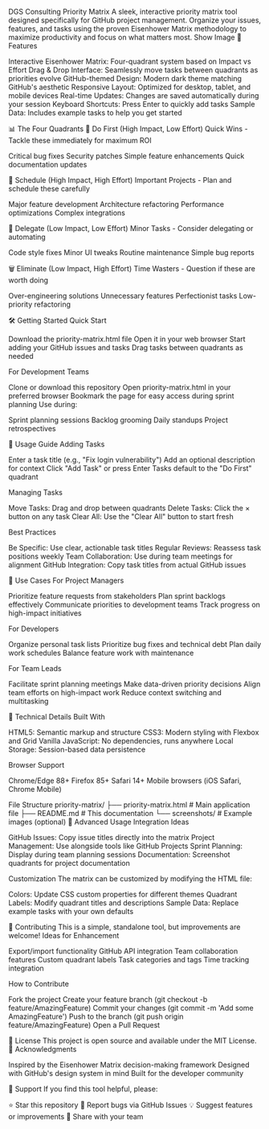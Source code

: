 DGS Consulting Priority Matrix
A sleek, interactive priority matrix tool designed specifically for GitHub project management. Organize your issues, features, and tasks using the proven Eisenhower Matrix methodology to maximize productivity and focus on what matters most.
Show Image
🚀 Features

Interactive Eisenhower Matrix: Four-quadrant system based on Impact vs Effort
Drag & Drop Interface: Seamlessly move tasks between quadrants as priorities evolve
GitHub-themed Design: Modern dark theme matching GitHub's aesthetic
Responsive Layout: Optimized for desktop, tablet, and mobile devices
Real-time Updates: Changes are saved automatically during your session
Keyboard Shortcuts: Press Enter to quickly add tasks
Sample Data: Includes example tasks to help you get started

📊 The Four Quadrants
🚨 Do First (High Impact, Low Effort)
Quick Wins - Tackle these immediately for maximum ROI

Critical bug fixes
Security patches
Simple feature enhancements
Quick documentation updates

📅 Schedule (High Impact, High Effort)
Important Projects - Plan and schedule these carefully

Major feature development
Architecture refactoring
Performance optimizations
Complex integrations

👥 Delegate (Low Impact, Low Effort)
Minor Tasks - Consider delegating or automating

Code style fixes
Minor UI tweaks
Routine maintenance
Simple bug reports

🗑️ Eliminate (Low Impact, High Effort)
Time Wasters - Question if these are worth doing

Over-engineering solutions
Unnecessary features
Perfectionist tasks
Low-priority refactoring

🛠️ Getting Started
Quick Start

Download the priority-matrix.html file
Open it in your web browser
Start adding your GitHub issues and tasks
Drag tasks between quadrants as needed

For Development Teams

Clone or download this repository
Open priority-matrix.html in your preferred browser
Bookmark the page for easy access during sprint planning
Use during:

Sprint planning sessions
Backlog grooming
Daily standups
Project retrospectives



📝 Usage Guide
Adding Tasks

Enter a task title (e.g., "Fix login vulnerability")
Add an optional description for context
Click "Add Task" or press Enter
Tasks default to the "Do First" quadrant

Managing Tasks

Move Tasks: Drag and drop between quadrants
Delete Tasks: Click the × button on any task
Clear All: Use the "Clear All" button to start fresh

Best Practices

Be Specific: Use clear, actionable task titles
Regular Reviews: Reassess task positions weekly
Team Collaboration: Use during team meetings for alignment
GitHub Integration: Copy task titles from actual GitHub issues

🎯 Use Cases
For Project Managers

Prioritize feature requests from stakeholders
Plan sprint backlogs effectively
Communicate priorities to development teams
Track progress on high-impact initiatives

For Developers

Organize personal task lists
Prioritize bug fixes and technical debt
Plan daily work schedules
Balance feature work with maintenance

For Team Leads

Facilitate sprint planning meetings
Make data-driven priority decisions
Align team efforts on high-impact work
Reduce context switching and multitasking

🔧 Technical Details
Built With

HTML5: Semantic markup and structure
CSS3: Modern styling with Flexbox and Grid
Vanilla JavaScript: No dependencies, runs anywhere
Local Storage: Session-based data persistence

Browser Support

Chrome/Edge 88+
Firefox 85+
Safari 14+
Mobile browsers (iOS Safari, Chrome Mobile)

File Structure
priority-matrix/
├── priority-matrix.html    # Main application file
├── README.md              # This documentation
└── screenshots/           # Example images (optional)
🚀 Advanced Usage
Integration Ideas

GitHub Issues: Copy issue titles directly into the matrix
Project Management: Use alongside tools like GitHub Projects
Sprint Planning: Display during team planning sessions
Documentation: Screenshot quadrants for project documentation

Customization
The matrix can be customized by modifying the HTML file:

Colors: Update CSS custom properties for different themes
Quadrant Labels: Modify quadrant titles and descriptions
Sample Data: Replace example tasks with your own defaults

🤝 Contributing
This is a simple, standalone tool, but improvements are welcome!
Ideas for Enhancement

Export/import functionality
GitHub API integration
Team collaboration features
Custom quadrant labels
Task categories and tags
Time tracking integration

How to Contribute

Fork the project
Create your feature branch (git checkout -b feature/AmazingFeature)
Commit your changes (git commit -m 'Add some AmazingFeature')
Push to the branch (git push origin feature/AmazingFeature)
Open a Pull Request

📄 License
This project is open source and available under the MIT License.
🙏 Acknowledgments

Inspired by the Eisenhower Matrix decision-making framework
Designed with GitHub's design system in mind
Built for the developer community

📧 Support
If you find this tool helpful, please:

⭐ Star this repository
🐛 Report bugs via GitHub Issues
💡 Suggest features or improvements
📢 Share with your team
